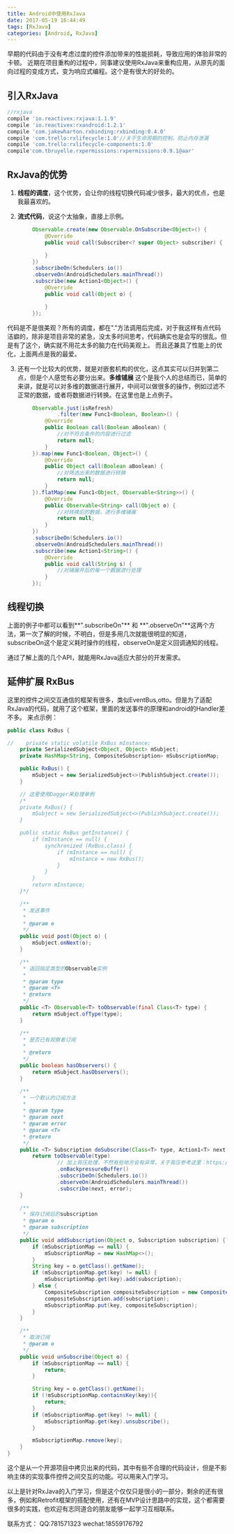 ```yaml
---
title: Android中使用RxJava
date: 2017-05-19 16:44:49
tags: [RxJava]
categories: [Android, RxJava]
---
```


早期的代码由于没有考虑过度的控件添加带来的性能损耗，导致应用的体验非常的卡顿。
近期在项目重构的过程中，同事建议使用RxJava来重构应用，从原先的面向过程的变成方式，变为响应式编程。这个是有很大的好处的。

## 引入RxJava

``` gradle
//rxjava
compile 'io.reactivex:rxjava:1.1.9'
compile 'io.reactivex:rxandroid:1.2.1'
compile 'com.jakewharton.rxbinding:rxbinding:0.4.0'
compile 'com.trello:rxlifecycle:1.0'//关于生命周期的控制，防止内存泄漏
compile 'com.trello:rxlifecycle-components:1.0'
compile'com.tbruyelle.rxpermissions:rxpermissions:0.9.1@aar'
```

<!-- more -->

## RxJava的优势
1. **线程的调度**，这个优势，会让你的线程切换代码减少很多，最大的优点，也是我最喜欢的。

2. **流式代码**，说这个太抽象，直接上示例。
``` java
        Observable.create(new Observable.OnSubscribe<Object>() {
            @Override
            public void call(Subscriber<? super Object> subscriber) {

            }
        })
        .subscribeOn(Schedulers.io())
        .observeOn(AndroidSchedulers.mainThread())
        .subscribe(new Action1<Object>() {
            @Override
            public void call(Object o) {

            }
        });
```
代码是不是很美观？所有的调度，都在"."方法调用后完成，对于我这样有点代码洁癖的，除非是项目非常的紧急，没太多时间思考，代码确实也是会写的很乱。但是有了这个，确实就不用花太多的脑力在代码美观上。 而且还兼具了性能上的优化，上面两点是我的最爱。

3. 还有一个比较大的优势，就是对嵌套机构的优化，这点其实可以归并到第二点，但是个人感觉有必要分出来。**多维铺展** 这个是我个人的总结而已，简单的来讲，就是可以对多维的数据进行展开，中间可以做很多的操作，例如过滤不正常的数据，或者将数据进行转换。在这里也是上点例子。

``` java
        Observable.just(isRefresh)
                .filter(new Func1<Boolean, Boolean>() {
            @Override
            public Boolean call(Boolean aBoolean) {
                //对不符合条件的内容进行过滤
                return null;
            }
        }).map(new Func1<Boolean, Object>() {
            @Override
            public Object call(Boolean aBoolean) {
                //对筛选出来的数据进行转换
                return null;
            }
        }).flatMap(new Func1<Object, Observable<String>>() {
            @Override
            public Observable<String> call(Object o) {
                //对转换后的数据，进行多维铺展
                return null;
            }
        })
        .subscribeOn(Schedulers.io())
        .observeOn(AndroidSchedulers.mainThread())
        .subscribe(new Action1<String>() {
            @Override
            public void call(String s) {
				//对铺展开后的每一个数据进行处理
            }
        });
```

## 线程切换

上面的例子中都可以看到**".subscribeOn"** 和 **".observeOn"**这两个方法，第一次了解的时候，不明白，但是多用几次就能很明显的知道，subscribeOn这个是定义耗时操作的线程，observeOn是定义回调通知的线程。

通过了解上面的几个API，就能用RxJava适应大部分的开发需求。

## 延伸扩展 RxBus

这里的控件之间交互通信的框架有很多，类似EventBus,otto。但是为了适配RxJava的代码，就用了这个框架，里面的发送事件的原理和android的Handler差不多。
来点示例：
``` java
public class RxBus {

//    private static volatile RxBus mInstance;
    private SerializedSubject<Object, Object> mSubject;
    private HashMap<String, CompositeSubscription> mSubscriptionMap;

    public RxBus() {
        mSubject = new SerializedSubject<>(PublishSubject.create());
    }

    // 这里使用Dagger来处理单例
    /*
    private RxBus() {
        mSubject = new SerializedSubject<>(PublishSubject.create());
    }

    public static RxBus getInstance() {
        if (mInstance == null) {
            synchronized (RxBus.class) {
                if (mInstance == null) {
                    mInstance = new RxBus();
                }
            }
        }
        return mInstance;
    }*/

    /**
     * 发送事件
     *
     * @param o
     */
    public void post(Object o) {
        mSubject.onNext(o);
    }

    /**
     * 返回指定类型的Observable实例
     *
     * @param type
     * @param <T>
     * @return
     */
    public <T> Observable<T> toObservable(final Class<T> type) {
        return mSubject.ofType(type);
    }

    /**
     * 是否已有观察者订阅
     *
     * @return
     */
    public boolean hasObservers() {
        return mSubject.hasObservers();
    }

    /**
     * 一个默认的订阅方法
     *
     * @param type
     * @param next
     * @param error
     * @param <T>
     * @return
     */
    public <T> Subscription doSubscribe(Class<T> type, Action1<T> next, Action1<Throwable> error) {
        return toObservable(type)
                // 加上背压处理，不然有些地方会有异常，关于背压参考这里：https://gold.xitu.io/post/582d413c8ac24700619cceed
                .onBackpressureBuffer()
                .subscribeOn(Schedulers.io())
                .observeOn(AndroidSchedulers.mainThread())
                .subscribe(next, error);
    }

    /**
     * 保存订阅后的subscription
     * @param o
     * @param subscription
     */
    public void addSubscription(Object o, Subscription subscription) {
        if (mSubscriptionMap == null) {
            mSubscriptionMap = new HashMap<>();
        }
        String key = o.getClass().getName();
        if (mSubscriptionMap.get(key) != null) {
            mSubscriptionMap.get(key).add(subscription);
        } else {
            CompositeSubscription compositeSubscription = new CompositeSubscription();
            compositeSubscription.add(subscription);
            mSubscriptionMap.put(key, compositeSubscription);
        }
    }

    /**
     * 取消订阅
     * @param o
     */
    public void unSubscribe(Object o) {
        if (mSubscriptionMap == null) {
            return;
        }

        String key = o.getClass().getName();
        if (!mSubscriptionMap.containsKey(key)){
            return;
        }
        if (mSubscriptionMap.get(key) != null) {
            mSubscriptionMap.get(key).unsubscribe();
        }

        mSubscriptionMap.remove(key);
    }
}
```

这个是从一个开源项目中拷贝出来的代码，其中有些不合理的代码设计，但是不影响主体的实现事件控件之间交互的功能。可以用来入门学习。

以上是针对RxJava的入门学习，但是这个仅仅只是很小的一部分，剩余的还有很多，例如和Retrofit框架的搭配使用，还有在MVP设计思路中的实现，这个都需要很多的实践，也欢迎有志同道合的朋友能够一起学习互相联系。

联系方式： 
QQ:781571323
wechat:18559176792

